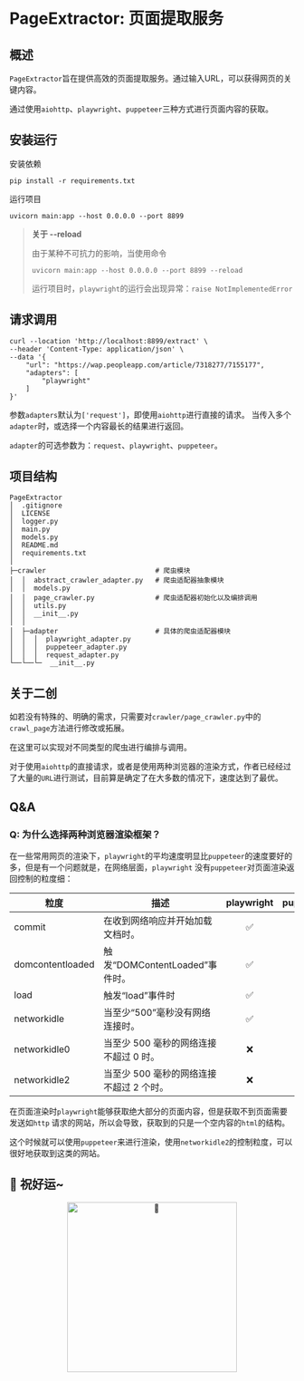 # PageExtractor: 页面提取服务

## 概述

`PageExtractor`旨在提供高效的页面提取服务。通过输入URL，可以获得网页的关键内容。

通过使用`aiohttp`、`playwright`、`puppeteer`三种方式进行页面内容的获取。

## 安装运行

安装依赖

```shell
pip install -r requirements.txt
```

运行项目

```shell
uvicorn main:app --host 0.0.0.0 --port 8899
```

> **关于 --reload**
>
> 由于某种不可抗力的影响，当使用命令
>
> `uvicorn main:app --host 0.0.0.0 --port 8899 --reload`
>
> 运行项目时，`playwright`的运行会出现异常：`raise NotImplementedError`

## 请求调用

```shell
curl --location 'http://localhost:8899/extract' \
--header 'Content-Type: application/json' \
--data '{
    "url": "https://wap.peopleapp.com/article/7318277/7155177",
    "adapters": [
        "playwright"
    ]
}'
```

参数`adapters`默认为`['request']`，即使用`aiohttp`进行直接的请求。 当传入多个`adapter`时，或选择一个内容最长的结果进行返回。

`adapter`的可选参数为：`request`、`playwright`、`puppeteer`。

## 项目结构

```text
PageExtractor
│  .gitignore
│  LICENSE
│  logger.py
│  main.py
│  models.py
│  README.md
│  requirements.txt
│          
├─crawler                           # 爬虫模块
│  │  abstract_crawler_adapter.py   # 爬虫适配器抽象模块 
│  │  models.py
│  │  page_crawler.py               # 爬虫适配器初始化以及编排调用
│  │  utils.py
│  │  __init__.py
│  │  
│  ├─adapter                        # 具体的爬虫适配器模块
│  │  │  playwright_adapter.py
│  │  │  puppeteer_adapter.py
│  │  │  request_adapter.py
└──└──└─  __init__.py
```

## 关于二创

如若没有特殊的、明确的需求，只需要对`crawler/page_crawler.py`中的`crawl_page`方法进行修改或拓展。

在这里可以实现对不同类型的爬虫进行编排与调用。

对于使用`aiohttp`的直接请求，或者是使用两种浏览器的渲染方式，作者已经经过了大量的`URL`进行测试，目前算是确定了在大多数的情况下，速度达到了最优。

## Q&A

### Q: 为什么选择两种浏览器渲染框架？

在一些常用网页的渲染下，`playwright`的平均速度明显比`puppeteer`的速度要好的多，但是有一个问题就是，在网络层面，`playwright`
没有`puppeteer`对页面渲染返回控制的粒度细：

| 粒度               | 描述                       | playwright | puppeteer |
|------------------|--------------------------|:----------:|:---------:|
| commit           | 在收到网络响应并开始加载文档时。         |     ✅      |     ❌     |
| domcontentloaded | 触发“DOMContentLoaded”事件时。 |     ✅      |     ✅     |
| load             | 触发“load”事件时              |     ✅      |     ✅     |
| networkidle      | 当至少“500”毫秒没有网络连接时。       |     ✅      |     ❌     |
| networkidle0     | 当至少 500 毫秒的网络连接不超过 0 时。  |     ❌      |     ✅     |
| networkidle2     | 当至少 500 毫秒的网络连接不超过 2 个时。 |     ❌      |     ✅     |

在页面渲染时`playwright`能够获取绝大部分的页面内容，但是获取不到页面需要发送如`http`
请求的网站，所以会导致，获取到的只是一个空内容的`html`的结构。

这个时候就可以使用`puppeteer`来进行渲染，使用`networkidle2`的控制粒度，可以很好地获取到这类的网站。

## 🎉 祝好运~

<div align="center">
 <img src="https://www.emojiall.com/en/header-svg/%F0%9F%8E%89.svg" width="300" alt="🎉">
</div>

